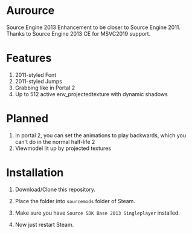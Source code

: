 # Aurource
Source Engine 2013 Enhancement to be closer to Source Engine 2011.  
Thanks to Source Engine 2013 CE for MSVC2019 support.  

# Features
1. 2011-styled Font  
2. 2011-styled Jumps
3. Grabbing like in Portal 2
4. Up to 512 active env_projectedtexture with dynamic shadows

# Planned
1. In portal 2, you can set the animations to play backwards, which you can't do in the normal half-life 2
2. Viewmodel lit up by projected textures

# Installation
1. Download/Clone this repository.  
2. Place the folder into `sourcemods` folder of Steam.  
3. Make sure you have `Source SDK Base 2013 Singleplayer` installed.  
  
4. Now just restart Steam.  
